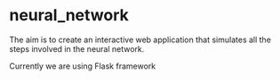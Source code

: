 # neural_network

The aim is to create an interactive web application that simulates all the steps involved in the neural network.

Currently we are using Flask framework
